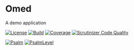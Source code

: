 # Omed
A demo application

[![License](https://img.shields.io/github/license/omedphp/omed?style=flat-square)](https://github.com/omedphp/omed/blob/master/LICENSE)
[![Build](https://img.shields.io/github/workflow/status/omedphp/omed/CI?style=flat-square)](https://github.com/omedphp/omed/actions/workflows/CI.yml)
[![Coverage](https://img.shields.io/codecov/c/github/omedphp/omed/branch/master?style=flat-square)](https://app.codecov.io/gh/omedphp/omed)
[![Scrutinizer Code Quality](https://img.shields.io/scrutinizer/quality/g/omedphp/omed/master?style=flat-square)](https://scrutinizer-ci.com/g/omedphp/omed/?branch=master)


[![Psalm](https://shepherd.dev/github/omedphp/omed/coverage.svg)](https://shepherd.dev/github/omedphp/omed)
[![PsalmLevel](https://shepherd.dev/github/omedphp/omed/level.svg)](https://shepherd.dev/github/omedphp/omed)

